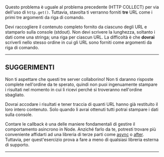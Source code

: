 Questo problema è uguale al problema precedente (HTTP COLLECT) per via dell'uso di `http.get()`. Tuttavia, stavolta ti verranno forniti **tre** URL come i primi tre argomenti da riga di comando.

Devi raccogliere il contenuto completo fornito da ciascuno degli URL e stamparlo sulla console (stdout). Non devi scrivere la lunghezza, soltanto i dati come una stringa; una riga per ciascun URL. La difficoltà è che **dovrai** scriverli nello stesso ordine in cui gli URL sono forniti come argomenti da riga di comando.

----------------------------------------------------------------------
## SUGGERIMENTI

Non ti aspettare che questi tre server collaborino! Non ti daranno risposte complete nell'ordine da te sperato, quindi non puoi ingenuamente stampare i risultati nel momento in cui li ricevi perché si troveranno nell'ordine sbagliato.

Dovrai accodare i risultati e tener traccia di quanti URL hanno già restituito il loro intero contenuto. Solo quando li avrai ottenuti tutti potrai stampare i dati sulla console.

Contare le callback è una delle maniere fondamentali di gestire il comportamento asincrono in Node. Anziché farlo da te, potresti trovare più conveniente affidarti ad una libreria di terze parti come [async](https://npmjs.com/async) o [after](https://npmjs.com/after). Tuttavia, per quest'esercizio prova a fare a meno di qualsiasi libreria esterna di supporto.

----------------------------------------------------------------------
